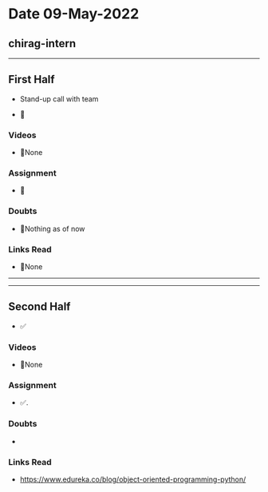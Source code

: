 # Date 09-May-2022

## chirag-intern

<hr>

## First Half

- Stand-up call with team

- 🔄

### Videos

- 🚫None

### Assignment

- 🔄

### Doubts

- 🚫Nothing as of now

### Links Read

- 🚫None

<hr>
<hr>

## Second Half

- ✅

### Videos

- 🚫None

### Assignment

- ✅.

### Doubts

-

### Links Read

- https://www.edureka.co/blog/object-oriented-programming-python/
